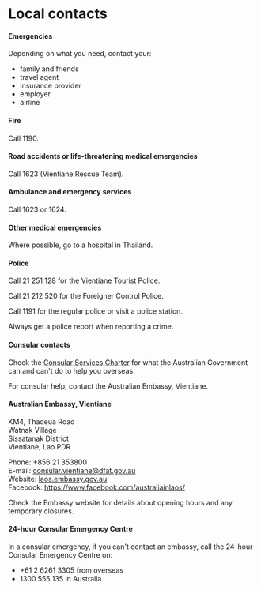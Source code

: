 # Local contacts

#### Emergencies

Depending on what you need, contact your:

* family and friends
* travel agent
* insurance provider
* employer
* airline

#### Fire

Call 1190.

#### Road accidents or life-threatening medical emergencies

Call 1623 (Vientiane Rescue Team).

#### Ambulance and emergency services

Call 1623 or 1624.

#### Other medical emergencies

Where possible, go to a hospital in Thailand.

#### Police

Call 21 251 128 for the Vientiane Tourist Police.

Call 21 212 520 for the Foreigner Control Police.

Call 1191 for the regular police or visit a police station.

Always get a police report when reporting a crime.

#### Consular contacts

Check the [Consular Services Charter](/consular-services/consular-services-charter "Consular Services Charter") for what the Australian Government can and can't do to help you overseas.

For consular help, contact the Australian Embassy, Vientiane.

#### Australian Embassy, Vientiane

KM4, Thadeua Road  
Watnak Village  
Sissatanak District  
Vientiane, Lao PDR

Phone: +856 21 353800  
E-mail: [consular.vientiane@dfat.gov.au](mailto:consular.vientiane@dfat.gov.au)  
Website: [laos.embassy.gov.au](http://www.laos.embassy.gov.au/)  
Facebook: <https://www.facebook.com/australiainlaos/>

Check the Embassy website for details about opening hours and any temporary closures.

#### 24-hour Consular Emergency Centre

In a consular emergency, if you can't contact an embassy, call the 24-hour Consular Emergency Centre on:

* +61 2 6261 3305 from overseas
* 1300 555 135 in Australia